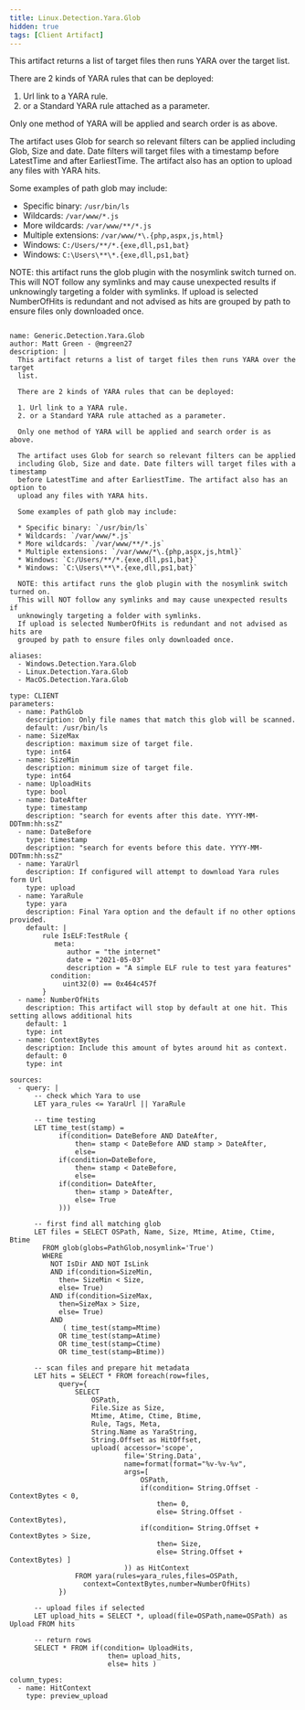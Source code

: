 ```yaml
---
title: Linux.Detection.Yara.Glob
hidden: true
tags: [Client Artifact]
---
```


This artifact returns a list of target files then runs YARA over the target
list.

There are 2 kinds of YARA rules that can be deployed:

1. Url link to a YARA rule.
2. or a Standard YARA rule attached as a parameter.

Only one method of YARA will be applied and search order is as above.

The artifact uses Glob for search so relevant filters can be applied
including Glob, Size and date. Date filters will target files with a timestamp
before LatestTime and after EarliestTime. The artifact also has an option to
upload any files with YARA hits.

Some examples of path glob may include:

* Specific binary: `/usr/bin/ls`
* Wildcards: `/var/www/*.js`
* More wildcards: `/var/www/**/*.js`
* Multiple extensions: `/var/www/*\.{php,aspx,js,html}`
* Windows: `C:/Users/**/*.{exe,dll,ps1,bat}`
* Windows: `C:\Users\**\*.{exe,dll,ps1,bat}`

NOTE: this artifact runs the glob plugin with the nosymlink switch turned on.
This will NOT follow any symlinks and may cause unexpected results if
unknowingly targeting a folder with symlinks.
If upload is selected NumberOfHits is redundant and not advised as hits are
grouped by path to ensure files only downloaded once.


<pre><code class="language-yaml">
name: Generic.Detection.Yara.Glob
author: Matt Green - @mgreen27
description: |
  This artifact returns a list of target files then runs YARA over the target
  list.

  There are 2 kinds of YARA rules that can be deployed:

  1. Url link to a YARA rule.
  2. or a Standard YARA rule attached as a parameter.

  Only one method of YARA will be applied and search order is as above.

  The artifact uses Glob for search so relevant filters can be applied
  including Glob, Size and date. Date filters will target files with a timestamp
  before LatestTime and after EarliestTime. The artifact also has an option to
  upload any files with YARA hits.

  Some examples of path glob may include:

  * Specific binary: `/usr/bin/ls`
  * Wildcards: `/var/www/*.js`
  * More wildcards: `/var/www/**/*.js`
  * Multiple extensions: `/var/www/*\.{php,aspx,js,html}`
  * Windows: `C:/Users/**/*.{exe,dll,ps1,bat}`
  * Windows: `C:\Users\**\*.{exe,dll,ps1,bat}`

  NOTE: this artifact runs the glob plugin with the nosymlink switch turned on.
  This will NOT follow any symlinks and may cause unexpected results if
  unknowingly targeting a folder with symlinks.
  If upload is selected NumberOfHits is redundant and not advised as hits are
  grouped by path to ensure files only downloaded once.

aliases:
  - Windows.Detection.Yara.Glob
  - Linux.Detection.Yara.Glob
  - MacOS.Detection.Yara.Glob

type: CLIENT
parameters:
  - name: PathGlob
    description: Only file names that match this glob will be scanned.
    default: /usr/bin/ls
  - name: SizeMax
    description: maximum size of target file.
    type: int64
  - name: SizeMin
    description: minimum size of target file.
    type: int64
  - name: UploadHits
    type: bool
  - name: DateAfter
    type: timestamp
    description: "search for events after this date. YYYY-MM-DDTmm:hh:ssZ"
  - name: DateBefore
    type: timestamp
    description: "search for events before this date. YYYY-MM-DDTmm:hh:ssZ"
  - name: YaraUrl
    description: If configured will attempt to download Yara rules form Url
    type: upload
  - name: YaraRule
    type: yara
    description: Final Yara option and the default if no other options provided.
    default: |
        rule IsELF:TestRule {
           meta:
              author = "the internet"
              date = "2021-05-03"
              description = "A simple ELF rule to test yara features"
          condition:
             uint32(0) == 0x464c457f
        }
  - name: NumberOfHits
    description: This artifact will stop by default at one hit. This setting allows additional hits
    default: 1
    type: int
  - name: ContextBytes
    description: Include this amount of bytes around hit as context.
    default: 0
    type: int

sources:
  - query: |
      -- check which Yara to use
      LET yara_rules &lt;= YaraUrl || YaraRule

      -- time testing
      LET time_test(stamp) =
            if(condition= DateBefore AND DateAfter,
                then= stamp &lt; DateBefore AND stamp &gt; DateAfter,
                else=
            if(condition=DateBefore,
                then= stamp &lt; DateBefore,
                else=
            if(condition= DateAfter,
                then= stamp &gt; DateAfter,
                else= True
            )))

      -- first find all matching glob
      LET files = SELECT OSPath, Name, Size, Mtime, Atime, Ctime, Btime
        FROM glob(globs=PathGlob,nosymlink='True')
        WHERE
          NOT IsDir AND NOT IsLink
          AND if(condition=SizeMin,
            then= SizeMin &lt; Size,
            else= True)
          AND if(condition=SizeMax,
            then=SizeMax &gt; Size,
            else= True)
          AND
             ( time_test(stamp=Mtime)
            OR time_test(stamp=Atime)
            OR time_test(stamp=Ctime)
            OR time_test(stamp=Btime))

      -- scan files and prepare hit metadata
      LET hits = SELECT * FROM foreach(row=files,
            query={
                SELECT
                    OSPath,
                    File.Size as Size,
                    Mtime, Atime, Ctime, Btime,
                    Rule, Tags, Meta,
                    String.Name as YaraString,
                    String.Offset as HitOffset,
                    upload( accessor='scope',
                            file='String.Data',
                            name=format(format="%v-%v-%v",
                            args=[
                                OSPath,
                                if(condition= String.Offset - ContextBytes &lt; 0,
                                    then= 0,
                                    else= String.Offset - ContextBytes),
                                if(condition= String.Offset + ContextBytes &gt; Size,
                                    then= Size,
                                    else= String.Offset + ContextBytes) ]
                            )) as HitContext
                FROM yara(rules=yara_rules,files=OSPath,
                  context=ContextBytes,number=NumberOfHits)
            })

      -- upload files if selected
      LET upload_hits = SELECT *, upload(file=OSPath,name=OSPath) as Upload FROM hits

      -- return rows
      SELECT * FROM if(condition= UploadHits,
                        then= upload_hits,
                        else= hits )

column_types:
  - name: HitContext
    type: preview_upload
</code></pre>


